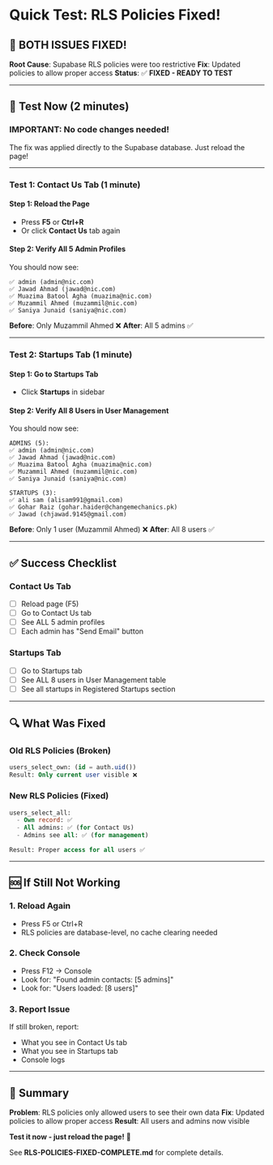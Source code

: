 # Quick Test: RLS Policies Fixed!

## 🎉 **BOTH ISSUES FIXED!**

**Root Cause**: Supabase RLS policies were too restrictive
**Fix**: Updated policies to allow proper access
**Status**: ✅ **FIXED - READY TO TEST**

---

## 🚀 **Test Now (2 minutes)**

### **IMPORTANT**: No code changes needed!
The fix was applied directly to the Supabase database. Just reload the page!

---

### Test 1: Contact Us Tab (1 minute)

#### Step 1: Reload the Page
- Press **F5** or **Ctrl+R**
- Or click **Contact Us** tab again

#### Step 2: Verify All 5 Admin Profiles
You should now see:

```
✅ admin (admin@nic.com)
✅ Jawad Ahmad (jawad@nic.com)
✅ Muazima Batool Agha (muazima@nic.com)
✅ Muzammil Ahmed (muzammil@nic.com)
✅ Saniya Junaid (saniya@nic.com)
```

**Before**: Only Muzammil Ahmed ❌
**After**: All 5 admins ✅

---

### Test 2: Startups Tab (1 minute)

#### Step 1: Go to Startups Tab
- Click **Startups** in sidebar

#### Step 2: Verify All 8 Users in User Management
You should now see:

```
ADMINS (5):
✅ admin (admin@nic.com)
✅ Jawad Ahmad (jawad@nic.com)
✅ Muazima Batool Agha (muazima@nic.com)
✅ Muzammil Ahmed (muzammil@nic.com)
✅ Saniya Junaid (saniya@nic.com)

STARTUPS (3):
✅ ali sam (alisam991@gmail.com)
✅ Gohar Raiz (gohar.haider@changemechanics.pk)
✅ Jawad (chjawad.9145@gmail.com)
```

**Before**: Only 1 user (Muzammil Ahmed) ❌
**After**: All 8 users ✅

---

## ✅ **Success Checklist**

### Contact Us Tab
- [ ] Reload page (F5)
- [ ] Go to Contact Us tab
- [ ] See ALL 5 admin profiles
- [ ] Each admin has "Send Email" button

### Startups Tab
- [ ] Go to Startups tab
- [ ] See ALL 8 users in User Management table
- [ ] See all startups in Registered Startups section

---

## 🔍 **What Was Fixed**

### Old RLS Policies (Broken)
```sql
users_select_own: (id = auth.uid())
Result: Only current user visible ❌
```

### New RLS Policies (Fixed)
```sql
users_select_all:
  - Own record: ✅
  - All admins: ✅ (for Contact Us)
  - Admins see all: ✅ (for management)

Result: Proper access for all users ✅
```

---

## 🆘 **If Still Not Working**

### 1. Reload Again
- Press F5 or Ctrl+R
- RLS policies are database-level, no cache clearing needed

### 2. Check Console
- Press F12 → Console
- Look for: "Found admin contacts: [5 admins]"
- Look for: "Users loaded: [8 users]"

### 3. Report Issue
If still broken, report:
- What you see in Contact Us tab
- What you see in Startups tab
- Console logs

---

## 🎯 **Summary**

**Problem**: RLS policies only allowed users to see their own data
**Fix**: Updated policies to allow proper access
**Result**: All users and admins now visible

**Test it now - just reload the page!** 🚀

See **RLS-POLICIES-FIXED-COMPLETE.md** for complete details.

